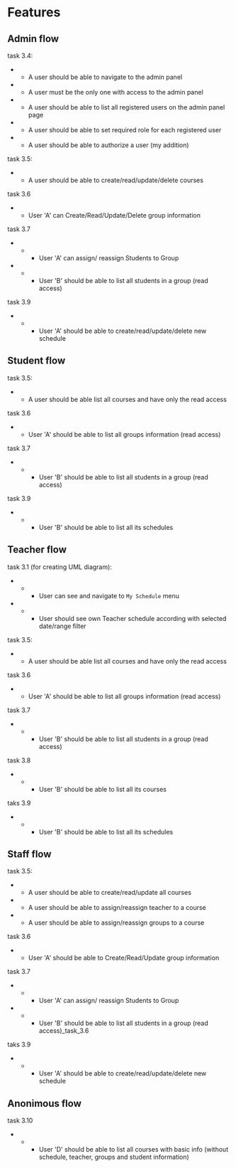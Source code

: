 # Features

## Admin flow

task 3.4:
+ + A user should be able to navigate to the admin panel
+ + A user must be the only one with access to the admin panel
+ + A user should be able to list all registered users on the admin panel page

+ + A user should be able to set required role for each registered user 
+ + A user should be able to authorize a user (my addition)

task 3.5: 
+ + A user should be able to create/read/update/delete courses

task 3.6
+ + User 'A' can Create/Read/Update/Delete group information

task 3.7
+ + + User 'A' can assign/ reassign Students to Group
+ + + User 'B' should be able to list all students in a group (read access)

task 3.9
- - -  User 'A' should be able to create/read/update/delete new schedule

## Student flow

task 3.5:
+ + A user should be able list all courses and have only the read access

task 3.6
+ + User 'A' should be able to list all groups information (read access)

task 3.7
+ + + User 'B' should be able to list all students in a group (read access)

task 3.9
- - - User 'B' should be able to list all its schedules

## Teacher flow

task 3.1 (for creating UML diagram):
- - - User can see and navigate to `My Schedule` menu
- - - User should see own Teacher schedule according with selected date/range filter

task 3.5:
+ + A user should be able list all courses and have only the read access

task 3.6
+ + User 'A' should be able to list all groups information (read access)

task 3.7
+ + + User 'B' should be able to list all students in a group (read access)

task 3.8
+ + - User 'B' should be able to list all its courses

taks 3.9
+ - - User 'B' should be able to list all its schedules

## Staff flow

task 3.5:
+ + A user should be able to create/read/update all courses
+ + A user should be able to assign/reassign teacher to a course
+ + A user should be able to assign/reassign groups to a course 

task 3.6
+ + User 'A' should be able to Create/Read/Update group information

task 3.7
+ + + User 'A' can assign/ reassign Students to Group
+ + + User 'B' should be able to list all students in a group (read access)_task_3.6 

taks 3.9
- - - User 'A' should be able to create/read/update/delete new schedule

## Anonimous flow

task 3.10
- - - User 'D' should be able to list all courses with basic info 
	  (without schedule, teacher, groups and student information)

